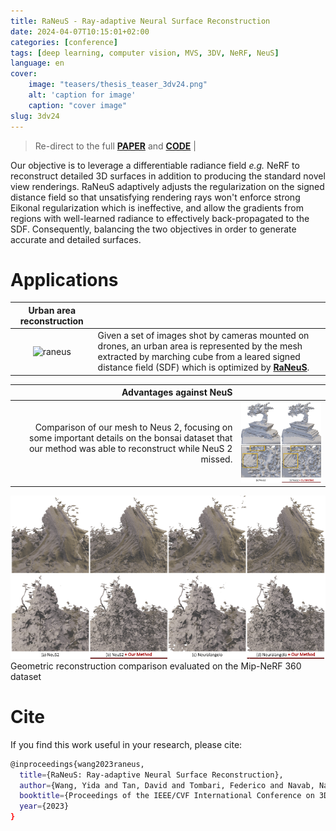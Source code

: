```yaml
---
title: RaNeuS - Ray-adaptive Neural Surface Reconstruction
date: 2024-04-07T10:15:01+02:00
categories: [conference]
tags: [deep learning, computer vision, MVS, 3DV, NeRF, NeuS]
language: en
cover:
    image: "teasers/thesis_teaser_3dv24.png"
    alt: 'caption for image'
    caption: "cover image"
slug: 3dv24
---
```

> Re-direct to the full [**PAPER**]() and [**CODE**](https://github.com/wangyida/ra-neus) |

Our objective is to leverage a differentiable radiance field *e.g.* NeRF to reconstruct detailed 3D surfaces in addition to producing the standard novel view renderings.
RaNeuS adaptively adjusts the regularization on the signed distance field so that unsatisfying rendering rays won't enforce strong Eikonal regularization which is ineffective, and allow the gradients from regions with well-learned radiance to effectively back-propagated to the SDF.  Consequently, balancing the two objectives in order to generate accurate and detailed surfaces.

# Applications


| Urban area reconstruction | |
| :-: | :-- |
![raneus](images/raneus_helicopter.gif#center) | Given a set of images shot by cameras mounted on drones, an urban area is represented by the mesh extracted by marching cube from a leared signed distance field (SDF) which is optimized by [**RaNeuS**](https://github.com/wangyida/ra-neus).

 
| Advantages against NeuS | |
| --: | :-: |
Comparison of our mesh to Neus 2, focusing on some important details on the bonsai dataset that our method was able to reconstruct while NeuS 2 missed. | ![neus2](images/neus2.png#center) | 

![qualitatives](images/qualitative_2.png#center)
Geometric reconstruction comparison evaluated on the Mip-NeRF 360 dataset

# Cite 

If you find this work useful in your research, please cite:

```bash
@inproceedings{wang2023raneus,
  title={RaNeuS: Ray-adaptive Neural Surface Reconstruction},
  author={Wang, Yida and Tan, David and Tombari, Federico and Navab, Nassir},
  booktitle={Proceedings of the IEEE/CVF International Conference on 3D Vision},
  year={2023}
}
```

